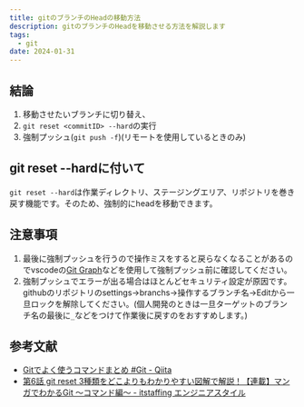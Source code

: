 ```yaml
---
title: gitのブランチのHeadの移動方法
description: gitのブランチのHeadを移動させる方法を解説します
tags:
  - git
date: 2024-01-31
---
```


## 結論

1. 移動させたいブランチに切り替え、
2. `git reset <commitID> --hard`の実行
3. 強制プッシュ(`git push -f`)(リモートを使用しているときのみ)

## git reset --hardに付いて

`git reset --hard`は作業ディレクトリ、ステージングエリア、リポジトリを巻き戻す機能です。そのため、強制的にheadを移動できます。

## 注意事項

1. 最後に強制プッシュを行うので操作ミスをすると戻らなくなることがあるのでvscodeの[Git Graph](https://marketplace.visualstudio.com/items?itemName=mhutchie.git-graph)などを使用して強制プッシュ前に確認してください。
2. 強制プッシュでエラーが出る場合はほとんどセキュリティ設定が原因です。githubのリポジトリのsettings→branchs→操作するブランチ名→Editから一旦ロックを解除してください。(個人開発のときは一旦ターゲットのブランチ名の最後に`_`などをつけて作業後に戻すのをおすすめします。)

## 参考文献

* [Gitでよく使うコマンドまとめ #Git - Qiita](https://qiita.com/y_arakawa/items/3cefb482205f51b16912)
* [第6話 git reset 3種類をどこよりもわかりやすい図解で解説！【連載】マンガでわかるGit ～コマンド編～ - itstaffing エンジニアスタイル](https://www.r-staffing.co.jp/engineer/entry/20191129_1)
